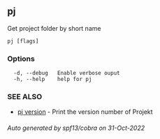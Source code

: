 ## pj

Get project folder by short name

```
pj [flags]
```

### Options

```
  -d, --debug   Enable verbose ouput
  -h, --help    help for pj
```

### SEE ALSO

* [pj version](pj_version.md)	 - Print the version number of Projekt

###### Auto generated by spf13/cobra on 31-Oct-2022
